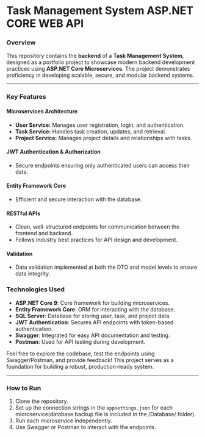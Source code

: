 # **Task Management System ASP.NET CORE WEB API**  

### **Overview**  
This repository contains the **backend** of a **Task Management System**, designed as a portfolio project to showcase modern backend development practices using **ASP.NET Core Microservices**. The project demonstrates proficiency in developing scalable, secure, and modular backend systems.  

---

### **Key Features**  

#### **Microservices Architecture**  
- **User Service:** Manages user registration, login, and authentication.  
- **Task Service:** Handles task creation, updates, and retrieval.  
- **Project Service:** Manages project details and relationships with tasks.  

#### **JWT Authentication & Authorization**  
- Secure endpoints ensuring only authenticated users can access their data.  

#### **Entity Framework Core**  
- Efficient and secure interaction with the database.  

#### **RESTful APIs**  
- Clean, well-structured endpoints for communication between the frontend and backend.  
- Follows industry best practices for API design and development.  

#### **Validation**  
- Data validation implemented at both the DTO and model levels to ensure data integrity.  

### **Technologies Used**  
- **ASP.NET Core 9**: Core framework for building microservices.  
- **Entity Framework Core**: ORM for interacting with the database.  
- **SQL Server**: Database for storing user, task, and project data.  
- **JWT Authentication**: Secures API endpoints with token-based authentication.  
- **Swagger**: Integrated for easy API documentation and testing.  
- **Postman**: Used for API testing during development.  

Feel free to explore the codebase, test the endpoints using Swagger/Postman, and provide feedback! This project serves as a foundation for building a robust, production-ready system.  

--- 

### **How to Run**  
1. Clone the repository.  
2. Set up the connection strings in the `appsettings.json` for each microservice(database backup file is included in the /Database/ folder).  
3. Run each microservice independently.  
4. Use Swagger or Postman to interact with the endpoints.  
